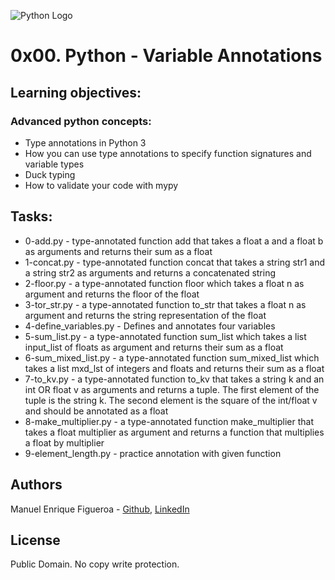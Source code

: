 ![Python Logo](https://pluspng.com/img-png/python-logo-png-free-python-logo-transparent-img-free-clip-art-free-clip-900x540.jpg)
# 0x00. Python - Variable Annotations


## Learning objectives: 
### Advanced python concepts:

* Type annotations in Python 3
* How you can use type annotations to specify function signatures and variable types
* Duck typing
* How to validate your code with mypy

## Tasks:

* 0-add.py -  type-annotated function add that takes a float a and a float b as arguments and returns their sum as a float
* 1-concat.py - type-annotated function concat that takes a string str1 and a string str2 as arguments and returns a concatenated string
* 2-floor.py -  a type-annotated function floor which takes a float n as argument and returns the floor of the float
* 3-tor_str.py -  a type-annotated function to_str that takes a float n as argument and returns the string representation of the float
* 4-define_variables.py - Defines and annotates four variables
* 5-sum_list.py - a type-annotated function sum_list which takes a list input_list of floats as argument and returns their sum as a float
* 6-sum_mixed_list.py - a type-annotated function sum_mixed_list which takes a list mxd_lst of integers and floats and returns their sum as a float
* 7-to_kv.py - a type-annotated function to_kv that takes a string k and an int OR float v as arguments and returns a tuple. The first element of the tuple is the string k. The second element is the square of the int/float v and should be annotated as a float
* 8-make_multiplier.py -  a type-annotated function make_multiplier that takes a float multiplier as argument and returns a function that multiplies a float by multiplier
* 9-element_length.py - practice annotation with given function

## Authors
Manuel Enrique Figueroa - [Github](https://github.com/FicusCarica308), [LinkedIn](https://www.linkedin.com/in/manuel-figueroa-292216215)

## License
Public Domain. No copy write protection.

